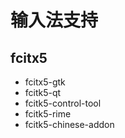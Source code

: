 # 输入法支持

##  fcitx5 
- fcitx5-gtk 
- fcitk5-qt
- fcitk5-control-tool
- fcitk5-rime
- fcitk5-chinese-addon
